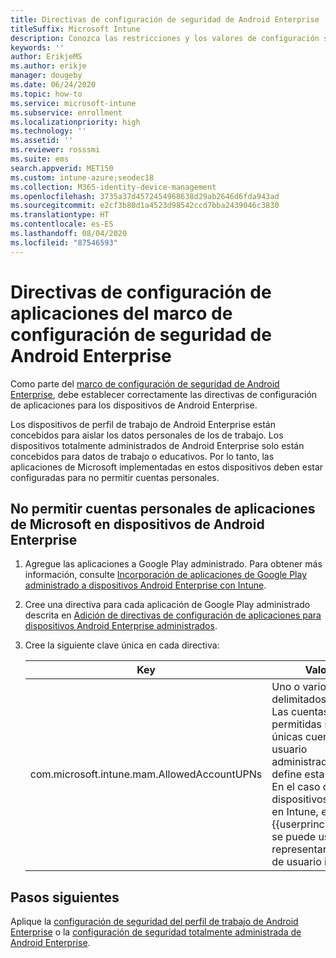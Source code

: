 ```yaml
---
title: Directivas de configuración de seguridad de Android Enterprise
titleSuffix: Microsoft Intune
description: Conozca las restricciones y los valores de configuración sugeridos para seguridad básica y alta de dispositivos Android Enterprise.
keywords: ''
author: ErikjeMS
ms.author: erikje
manager: dougeby
ms.date: 06/24/2020
ms.topic: how-to
ms.service: microsoft-intune
ms.subservice: enrollment
ms.localizationpriority: high
ms.technology: ''
ms.assetid: ''
ms.reviewer: rosssmi
ms.suite: ems
search.appverid: MET150
ms.custom: intune-azure;seodec18
ms.collection: M365-identity-device-management
ms.openlocfilehash: 3735a37d4572454968638d29ab2646d6fda943ad
ms.sourcegitcommit: e2cf3b80d1a4523d98542ccd7bba2439046c3830
ms.translationtype: HT
ms.contentlocale: es-ES
ms.lasthandoff: 08/04/2020
ms.locfileid: "87546593"
---
```

# <a name="android-enterprise-security-configuration-framework-app-configuration-policies"></a>Directivas de configuración de aplicaciones del marco de configuración de seguridad de Android Enterprise

Como parte del [marco de configuración de seguridad de Android Enterprise](android-configuration-framework.md), debe establecer correctamente las directivas de configuración de aplicaciones para los dispositivos de Android Enterprise.

Los dispositivos de perfil de trabajo de Android Enterprise están concebidos para aislar los datos personales de los de trabajo. Los dispositivos totalmente administrados de Android Enterprise solo están concebidos para datos de trabajo o educativos. Por lo tanto, las aplicaciones de Microsoft implementadas en estos dispositivos deben estar configuradas para no permitir cuentas personales.

## <a name="disallow-personal-accounts-for-microsoft-apps-on-android-enterprise-devices"></a>No permitir cuentas personales de aplicaciones de Microsoft en dispositivos de Android Enterprise

1. Agregue las aplicaciones a Google Play administrado. Para obtener más información, consulte [Incorporación de aplicaciones de Google Play administrado a dispositivos Android Enterprise con Intune](../apps/apps-add-android-for-work.md).
2. Cree una directiva para cada aplicación de Google Play administrado descrita en [Adición de directivas de configuración de aplicaciones para dispositivos Android Enterprise administrados]().
3. Cree la siguiente clave única en cada directiva:

    | Key | Valores |
    | --- | --- |
    | com.microsoft.intune.mam.AllowedAccountUPNs | Uno o varios; UPN delimitados.<br>Las cuentas permitidas son las únicas cuentas de usuario administradas que define esta clave.<br>En el caso de los dispositivos inscritos en Intune, el token {{userprincipalname}} se puede usar para representar la cuenta de usuario inscrita. |


## <a name="next-steps"></a>Pasos siguientes
Aplique la [configuración de seguridad del perfil de trabajo de Android Enterprise](android-work-profile-security-settings.md) o la [configuración de seguridad totalmente administrada de Android Enterprise](android-fully-managed-security-settings.md).